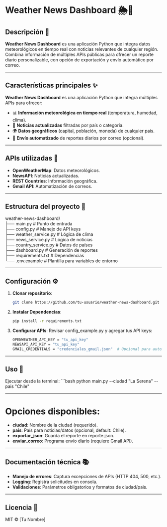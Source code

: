 # Weather News Dashboard 🌦️📰  

## Descripción 📝  
**Weather News Dashboard** es una aplicación Python que integra datos meteorológicos en tiempo real con noticias relevantes de cualquier región. Combina información de múltiples APIs públicas para ofrecer un reporte diario personalizable, con opción de exportación y envío automático por correo.  

---

## Características principales ✨  
**Weather News Dashboard** es una aplicación Python que integra múltiples APIs para ofrecer:  
- 📊 **Información meteorológica en tiempo real** (temperatura, humedad, clima).  
- 📰 **Noticias actualizadas** filtradas por país o categoría.  
- 🌍 **Datos geográficos** (capital, población, moneda) de cualquier país.  
- 📩 **Envío automatizado** de reportes diarios por correo (opcional).  

---

## APIs utilizadas 🔗  
- **OpenWeatherMap**: Datos meteorológicos.  
- **NewsAPI**: Noticias actualizadas.  
- **REST Countries**: Información geográfica.  
- **Gmail API**: Automatización de correos.  

---

## Estructura del proyecto 📂  
weather-news-dashboard/  
├── main.py                # Punto de entrada  
├── config.py              # Manejo de API keys  
├── weather_service.py     # Lógica de clima  
├── news_service.py        # Lógica de noticias  
├── country_service.py     # Datos de países  
├── dashboard.py           # Generación de reportes  
├── requirements.txt       # Dependencias  
└── .env.example           # Plantilla para variables de entorno  

---

## Configuración ⚙️  
1. **Clonar repositorio**:  
   ```bash  
   git clone https://github.com/tu-usuario/weather-news-dashboard.git  

2. **Instalar Dependencias**:
    ```bash
    pip install -r requirements.txt 

3. **Configurar APIs**:
    Revisar config_example.py y agregar tus API keys:
    ```bash
    OPENWEATHER_API_KEY = "tu_api_key"  
    NEWSAPI_API_KEY = "tu_api_key"  
    GMAIL_CREDENTIALS = "credenciales_gmail.json"  # Opcional para automatización  

---

## Uso 🚀
Ejecutar desde la terminal:
    ```bash
    python main.py --ciudad "La Serena" --pais "Chile"

--- 

# Opciones disponibles:
- **ciudad**: Nombre de la ciudad (requerido).
- **pais**: País para noticias/datos (opcional, default: Chile).
- **exportar_json**: Guarda el reporte en reporte.json.
- **enviar_correo**: Programa envío diario (requiere Gmail API).

---

## Documentación técnica 📚
- **Manejo de errores**: Captura excepciones de APIs (HTTP 404, 500, etc.).
- **Logging**: Registra solicitudes en consola.
- **Validaciones**: Parámetros obligatorios y formatos de ciudad/pais.

---

## Licencia 📜
MIT © [Tu Nombre]